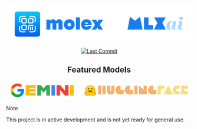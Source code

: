 <p align="center">
  <img src="assets/mlxai.png" width="800"/>
</p>

<p align="center">
<a href="https://github.com/molexai/mlxai" target="_blank">
    <img src="https://img.shields.io/github/last-commit/molexai/mlxai" alt="Last Commit">
</a>

<h2 align="center">Featured Models</h2>

<p align="center">
  <a href="https://gemini.google.com"><img width=200 src="assets/gemini_model.png"></a>
  <a href="https://huggingface.co"><img width=300 src="assets/hf_model.png"></a>
</p>

> [!NOTE]
> This project is in active development and is not yet ready for general use.